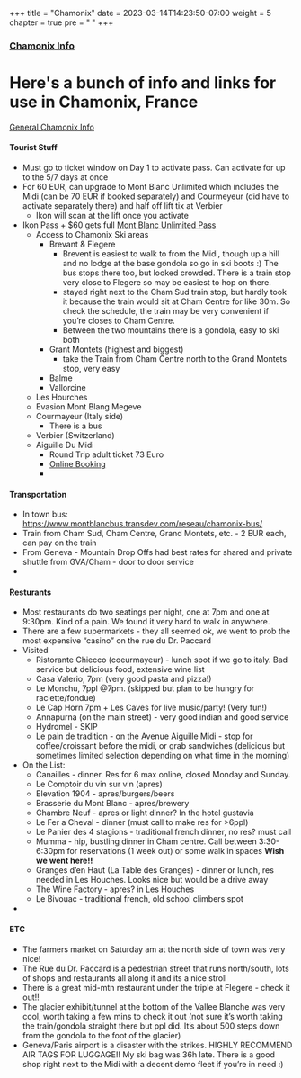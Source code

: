 +++
title = "Chamonix"
date = 2023-03-14T14:23:50-07:00
weight = 5
chapter = true
pre = "<b> </b>"
+++

### [Chamonix Info](https://en.chamonix.com/) 

# Here's a bunch of info and links for use in Chamonix, France

[General Chamonix Info](https://en.chamonix.com/)


#### Tourist Stuff
- Must go to ticket window on Day 1 to activate pass. Can activate for up to the 5/7 days at once 
- For 60 EUR, can upgrade to Mont Blanc Unlimited which includes the Midi (can be 70 EUR if booked separately) and Courmeyeur (did have to activate separately there) and half off lift tix at Verbier 
  - Ikon will scan at the lift once you activate
- Ikon Pass + $60 gets full [Mont Blanc Unlimited Pass](https://www.montblancnaturalresort.com/en/montblanc-unlimited)
  - Access to Chamonix Ski areas
    - Brevant & Flegere
      - Brevent is easiest to walk to from the Midi, though up a hill and no lodge at the base gondola so go in ski boots :) The bus stops there too, but looked crowded. There is a train stop very close to Flegere so may be easiest to hop on there. 
      - stayed right next to the Cham Sud train stop, but hardly took it because the train would sit at Cham Centre for like 30m. So check the schedule, the train may be very convenient if you’re closes to Cham Centre. 
      - Between the two mountains there is a gondola, easy to ski both
    - Grant Montets (highest and biggest)
      - take the Train from Cham Centre north to the Grand Montets stop, very easy
    - Balme
    - Vallorcine
  - Les Hourches
  - Evasion Mont Blang Megeve
  - Courmayeur (Italy side)
    - There is a bus 
  - Verbier (Switzerland)
  - Aiguille Du Midi
    - Round Trip adult ticket 73 Euro
    - [Online Booking](https://www.montblancnaturalresort.com/fr/forfait-ski/complet-aiguille-midi-3242-1/)
    - 
#### Transportation 
  - In town bus: https://www.montblancbus.transdev.com/reseau/chamonix-bus/
  - Train from Cham Sud, Cham Centre, Grand Montets, etc. - 2 EUR each, can pay on the train 
  - From Geneva - Mountain Drop Offs had best rates for shared and private shuttle from GVA/Cham - door to door service
  - 
#### Resturants
  - Most restaurants do two seatings per night, one at 7pm and one at 9:30pm. Kind of a pain. We found it very hard to walk in anywhere. 
  - There are a few supermarkets - they all seemed ok, we went to prob the most expensive “casino” on the rue du Dr. Paccard
  - Visited
    - Ristorante Chiecco (coeurmayeur) - lunch spot if we go to italy. Bad service but delicious food, extensive wine list 
    - Casa Valerio, 7pm (very good pasta and pizza!)
    - Le Monchu, 7ppl @7pm. (skipped but plan to be hungry for raclette/fondue)
    - Le Cap Horn 7pm + Les Caves for live music/party! (Very fun!)
    - Annapurna (on the main street) - very good indian and good service 
    - Hydromel - SKIP 
    - Le pain de tradition - on the Avenue Aiguille Midi - stop for coffee/croissant before the midi, or grab sandwiches (delicious but sometimes limited selection depending on what time in the morning)
  - On the List:
    - Canailles - dinner. Res for 6 max online, closed Monday and Sunday. 
    - Le Comptoir du vin sur vin (apres)
    - Elevation 1904 - apres/burgers/beers 
    - Brasserie du Mont Blanc - apres/brewery 
    - Chambre Neuf - apres or light dinner? In the hotel gustavia
    - Le Fer a Cheval - dinner (must call to make res for >6ppl)
    - Le Panier des 4 stagions - traditional french dinner, no res? must call
    - Mumma - hip, bustling dinner in Cham centre. Call between 3:30-6:30pm for reservations (1 week out) or some walk in spaces **Wish we went here!!**
    - Granges d’en Haut (La Table des Granges) - dinner or lunch, res needed in Les Houches. Looks nice but would be a drive away
    - The Wine Factory - apres? in Les Houches
    - Le Bivouac - traditional french, old school climbers spot
  - 


#### ETC
  - The farmers market on Saturday am at the north side of town was very nice!
  - The Rue du Dr. Paccard is a pedestrian street that runs north/south, lots of shops and restaurants all along it and its a nice stroll
  - There is a great mid-mtn restaurant under the triple at Flegere - check it out!!
  - The glacier exhibit/tunnel at the bottom of the Vallee Blanche was very cool, worth taking a few mins to check it out (not sure it’s worth taking the train/gondola straight there but ppl did. It’s about 500 steps down from the gondola to the foot of the glacier)
  - Geneva/Paris airport is a disaster with the strikes. HIGHLY RECOMMEND AIR TAGS FOR LUGGAGE!! My ski bag was 36h late. There is a good shop right next to the Midi with a decent demo fleet if you’re in need :)